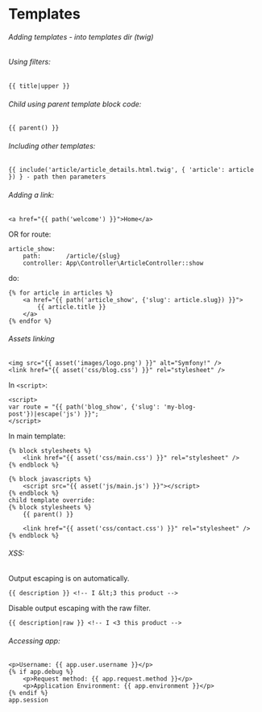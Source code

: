 # Templates

###### Adding templates - into templates dir (twig)

###### Using filters:
```
{{ title|upper }}
```

###### Child using parent template block code:
```
{{ parent() }}
```

###### Including other templates:
```
{{ include('article/article_details.html.twig', { 'article': article }) } - path then parameters
```

###### Adding a link:
```
<a href="{{ path('welcome') }}">Home</a>
```
OR for route:
```
article_show:
    path:       /article/{slug}
    controller: App\Controller\ArticleController::show
```    
do:
```
{% for article in articles %}
    <a href="{{ path('article_show', {'slug': article.slug}) }}">
        {{ article.title }}
    </a>
{% endfor %}
```

###### Assets linking
```:
<img src="{{ asset('images/logo.png') }}" alt="Symfony!" />
<link href="{{ asset('css/blog.css') }}" rel="stylesheet" />
```

In `<script>`:
```
<script>
var route = "{{ path('blog_show', {'slug': 'my-blog-post'})|escape('js') }}";
</script>
```

In main template:
```
{% block stylesheets %}
	<link href="{{ asset('css/main.css') }}" rel="stylesheet" />
{% endblock %}

{% block javascripts %}
	<script src="{{ asset('js/main.js') }}"></script>
{% endblock %}
child template override:
{% block stylesheets %}
    {{ parent() }}

    <link href="{{ asset('css/contact.css') }}" rel="stylesheet" />
{% endblock %}
```

###### XSS: 
Output escaping is on automatically.
```
{{ description }} <!-- I &lt;3 this product -->
```

Disable output escaping with the raw filter.
```
{{ description|raw }} <!-- I <3 this product -->
```

###### Accessing app:
```
<p>Username: {{ app.user.username }}</p>
{% if app.debug %}
    <p>Request method: {{ app.request.method }}</p>
    <p>Application Environment: {{ app.environment }}</p>
{% endif %}
app.session
```